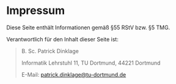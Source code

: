 # Impressum

Diese Seite enthält Informationen gemäß §55 RStV bzw. §5 TMG.

Verantwortlich für den Inhalt dieser Seite ist:

> B. Sc. Patrick Dinklage
>
> Informatik Lehrstuhl 11, TU Dortmund, 44221 Dortmund
>
> E-Mail: [patrick.dinklage@tu-dortmund.de](mailto:patrick.dinklage@tu-dortmund.de)

